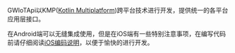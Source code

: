 GWIoTApi以KMP([Kotlin Multiplatform](https://kotlinlang.org/docs/multiplatform-intro.html))跨平台技术进行开发，提供统一的各平台应用层接口。

在Android端可以无缝集成使用，但是在iOS端有一些特别注意事项，在编写代码前请仔细阅读[iOS编码说明](ios/docs/ios_coding_guide.md)，以便于愉快的进行开发。